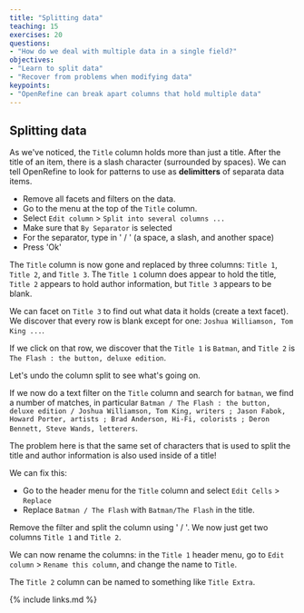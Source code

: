 ```yaml
---
title: "Splitting data"
teaching: 15
exercises: 20
questions:
- "How do we deal with multiple data in a single field?"
objectives:
- "Learn to split data"
- "Recover from problems when modifying data"
keypoints:
- "OpenRefine can break apart columns that hold multiple data"
---
```


## Splitting data

As we've noticed, the `Title` column holds more than just a title.
After the title of an item, there is a slash character (surrounded by spaces). We can tell OpenRefine to look for patterns to use as **delimitters** of separata data items.

* Remove all facets and filters on the data.
* Go to the menu at the top of the `Title` column.
* Select `Edit column` > `Split into several columns ...`
* Make sure that `By Separator` is selected
* For the separator, type in ' / ' (a space, a slash, and another space)
* Press 'Ok'

The `Title` column is now gone and replaced by three columns:
`Title 1`, `Title 2`, and `Title 3`. The `Title 1` column does appear to hold the title, `Title 2` appears to hold author information, but `Title 3` appears to be blank.

We can facet on `Title 3` to find out what data it holds (create a text facet). We discover that every row is blank except for one: `Joshua Williamson, Tom King ...`.

If we click on that row, we discover that the `Title 1` is `Batman`, and `Title 2` is `The Flash : the button, deluxe edition`.

Let's undo the column split to see what's going on.

If we now do a text filter on the `Title` column and search for `batman`,
we find a number of matches, in particular `Batman / The Flash : the button, deluxe edition / Joshua Williamson, Tom King, writers ; Jason Fabok, Howard Porter, artists ; Brad Anderson, Hi-Fi, colorists ; Deron Bennett, Steve Wands, letterers`.

The problem here is that the same set of characters that is used to split the title and author information is also used inside of a title!

We can fix this:

* Go to the header menu for the `Title` column and select
  `Edit Cells` > `Replace`
* Replace `Batman / The Flash` with `Batman/The Flash` in the title.

Remove the filter and split the column using ' / '. We now just
get two columns `Title 1` and `Title 2`.

We can now rename the columns: in the `Title 1` header menu,
go to `Edit column` > `Rename this column`, and change the name to
`Title`.

The `Title 2` column can be named to something like `Title Extra`.

{% include links.md %}
